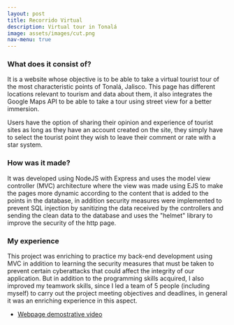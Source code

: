 ```yaml
---
layout: post
title: Recorrido Virtual
description: Virtual tour in Tonalá
image: assets/images/cut.png
nav-menu: true
---
```


### What does it consist of?
It is a website whose objective is to be able to take a virtual tourist tour of the most characteristic points of Tonalá, Jalisco. This page has different locations relevant to tourism and data about them, it also integrates the Google Maps API to be able to take a tour using street view for a better immersion.

Users have the option of sharing their opinion and experience of tourist sites as long as they have an account created on the site, they simply have to select the tourist point they wish to leave their comment or rate with a star system.


### How was it made?
It was developed using NodeJS with Express and uses the model view controller (MVC) architecture where the view was made using EJS to make the pages more dynamic according to the content that is added to the points in the database, in addition security measures were implemented to prevent SQL injection by sanitizing the data received by the controllers and sending the clean data to the database and uses the "helmet" library to improve the security of the http page.


### My experience
This project was enriching to practice my back-end development using MVC in addition to learning the security measures that must be taken to prevent certain cyberattacks that could affect the integrity of our application.
But in addition to the programming skills acquired, I also improved my teamwork skills, since I led a team of 5 people (including myself) to carry out the project meeting objectives and deadlines, in general it was an enriching experience in this aspect.


* <a href="https://drive.google.com/file/d/1esn4Xysigb9CgBoR0-pOiFKwk6hJ79aj/view?usp=sharing">Webpage demostrative video</a>
